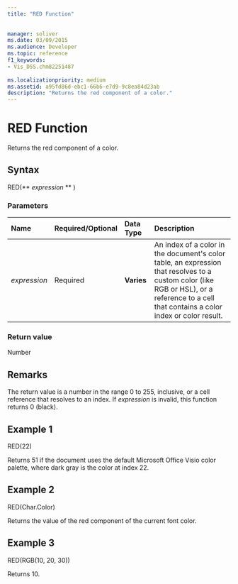 ```yaml
---
title: "RED Function"
 
 
manager: soliver
ms.date: 03/09/2015
ms.audience: Developer
ms.topic: reference
f1_keywords:
- Vis_DSS.chm82251487
 
ms.localizationpriority: medium
ms.assetid: a95fd86d-ebc1-66b6-e7d9-9c8ea84d23ab
description: "Returns the red component of a color."
---
```


# RED Function

Returns the red component of a color. 
  
## Syntax

RED(** *expression* ** ) 
  
### Parameters

|**Name**|**Required/Optional**|**Data Type**|**Description**|
|:-----|:-----|:-----|:-----|
| _expression_ <br/> |Required  <br/> |**Varies** <br/> |An index of a color in the document's color table, an expression that resolves to a custom color (like RGB or HSL), or a reference to a cell that contains a color index or color result.  <br/> |
   
### Return value

Number
  
## Remarks

The return value is a number in the range 0 to 255, inclusive, or a cell reference that resolves to an index. If  _expression_ is invalid, this function returns 0 (black). 
  
## Example 1

RED(22)
  
Returns 51 if the document uses the default Microsoft Office Visio color palette, where dark gray is the color at index 22.
  
## Example 2

RED(Char.Color)
  
Returns the value of the red component of the current font color.
  
## Example 3

RED(RGB(10, 20, 30))
  
Returns 10.
  

